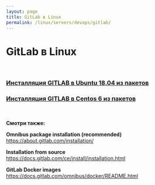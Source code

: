 ```yaml
---
layout: page
title: GitLab в Linux
permalink: /linux/servers/devops/gitlab/
---
```


# GitLab в Linux

<br/>

### [Инсталляция GITLAB в Ubuntu 18.04 из пакетов](/linux/servers/devops/gitlab/install/ubuntu/18.04/)

### [Инсталляция GITLAB в Centos 6 из пакетов](/linux/servers/devops/gitlab/install/centos/6/)

<br/>

**Смотри также:**

**Omnibus package installation (recommended)**  
https://about.gitlab.com/installation/

**Installation from source**  
https://docs.gitlab.com/ce/install/installation.html

**GitLab Docker images**  
https://docs.gitlab.com/omnibus/docker/README.html
